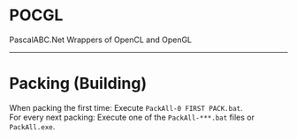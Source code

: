 ﻿


# POCGL

PascalABC.Net Wrappers of OpenCL and OpenGL

---

# Packing (Building)

When packing the first time: Execute `PackAll-0 FIRST PACK.bat`.  
For every next packing: Execute one of the `PackAll-***.bat` files or `PackAll.exe`.


